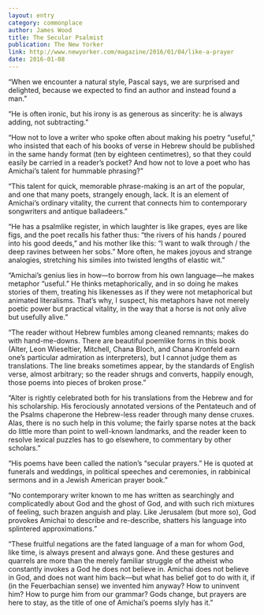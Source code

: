 ```yaml
---
layout: entry
category: commonplace
author: James Wood
title: The Secular Psalmist
publication: The New Yorker
link: http://www.newyorker.com/magazine/2016/01/04/like-a-prayer
date: 2016-01-08
---
```


“When we encounter a natural style, Pascal says, we are surprised and delighted, because we expected to find an author and instead found a man.”

“He is often ironic, but his irony is as generous as sincerity: he is always adding, not subtracting.”

“How not to love a writer who spoke often about making his poetry “useful,” who insisted that each of his books of verse in Hebrew should be published in the same handy format (ten by eighteen centimetres), so that they could easily be carried in a reader’s pocket? And how not to love a poet who has Amichai’s talent for hummable phrasing?”

“This talent for quick, memorable phrase-making is an art of the popular, and one that many poets, strangely enough, lack. It is an element of Amichai’s ordinary vitality, the current that connects him to contemporary songwriters and antique balladeers.”

“He has a psalmlike register, in which laughter is like grapes, eyes are like figs, and the poet recalls his father thus: “the rivers of his hands / poured into his good deeds,” and his mother like this: “I want to walk through / the deep ravines between her sobs.” More often, he makes joyous and strange analogies, stretching his similes into twisted lengths of elastic wit.”

“Amichai’s genius lies in how—to borrow from his own language—he makes metaphor “useful.” He thinks metaphorically, and in so doing he makes stories of them, treating his likenesses as if they were not metaphorical but animated literalisms. That’s why, I suspect, his metaphors have not merely poetic power but practical vitality, in the way that a horse is not only alive but usefully alive.”

“The reader without Hebrew fumbles among cleaned remnants; makes do with hand-me-downs. There are beautiful poemlike forms in this book (Alter, Leon Wieseltier, Mitchell, Chana Bloch, and Chana Kronfeld earn one’s particular admiration as interpreters), but I cannot judge them as translations. The line breaks sometimes appear, by the standards of English verse, almost arbitrary; so the reader shrugs and converts, happily enough, those poems into pieces of broken prose.”

“Alter is rightly celebrated both for his translations from the Hebrew and for his scholarship. His ferociously annotated versions of the Pentateuch and of the Psalms chaperone the Hebrew-less reader through many dense cruxes. Alas, there is no such help in this volume; the fairly sparse notes at the back do little more than point to well-known landmarks, and the reader keen to resolve lexical puzzles has to go elsewhere, to commentary by other scholars.”

“His poems have been called the nation’s “secular prayers.” He is quoted at funerals and weddings, in political speeches and ceremonies, in rabbinical sermons and in a Jewish American prayer book.”

“No contemporary writer known to me has written as searchingly and complicatedly about God and the ghost of God, and with such rich mixtures of feeling, such brazen anguish and play. Like Jerusalem (but more so), God provokes Amichai to describe and re-describe, shatters his language into splintered approximations.”

“These fruitful negations are the fated language of a man for whom God, like time, is always present and always gone. And these gestures and quarrels are more than the merely familiar struggle of the atheist who constantly invokes a God he does not believe in. Amichai does not believe in God, and does not want him back—but what has belief got to do with it, if (in the Feuerbachian sense) we invented him anyway? How to uninvent him? How to purge him from our grammar? Gods change, but prayers are here to stay, as the title of one of Amichai’s poems slyly has it.”

